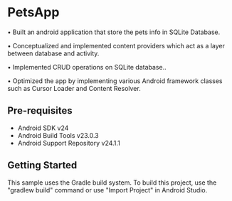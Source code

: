 PetsApp
===================================
• Built an android application that store the pets info in SQLite
  Database.

• Conceptualized and implemented content providers which act as a layer
  between database and activity.
  
• Implemented CRUD operations on SQLite database..

• Optimized the app by implementing various Android framework classes such
  as Cursor Loader and Content Resolver.


Pre-requisites
--------------

- Android SDK v24
- Android Build Tools v23.0.3
- Android Support Repository v24.1.1

Getting Started
-----------------

This sample uses the Gradle build system. To build this project, use the "gradlew build" command or use "Import Project" in Android Studio.
